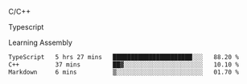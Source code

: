 <p>C/C++</p>
<p> Typescript</p>
<p>Learning Assembly</p>

<!--START_SECTION:waka-->

```txt
TypeScript   5 hrs 27 mins   ██████████████████████░░░   88.20 %
C++          37 mins         ██▓░░░░░░░░░░░░░░░░░░░░░░   10.10 %
Markdown     6 mins          ▒░░░░░░░░░░░░░░░░░░░░░░░░   01.70 %
```

<!--END_SECTION:waka-->
